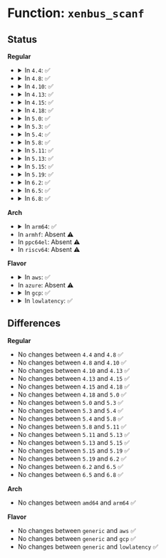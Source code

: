 # Function: <code>xenbus_scanf</code>

## Status
<b>Regular</b>
<ul>
<li>
<details>
<summary>In <code>4.4</code>: ✅</summary>

```c
int xenbus_scanf(struct xenbus_transaction t, const char *dir, const char *node, const char *fmt, void (anon));
```

**Collision:** Unique Global

**Inline:** No

**Transformation:** False

**Instances:**

```
In drivers/xen/xenbus/xenbus_xs.c (ffffffff814cd9f0)
Location: drivers/xen/xenbus/xenbus_xs.c:545
Inline: False
Direct callers:
  - drivers/xen/cpu_hotplug.c:vcpu_online
  - drivers/xen/manage.c:sysrq_handler
  - drivers/xen/xenbus/xenbus_xs.c:xs_init
  - drivers/xen/xenbus/xenbus_probe_backend.c:xenbus_dev_is_online
  - drivers/xen/xenbus/xenbus_probe_frontend.c:xenbus_reset_backend_state_changed
  - drivers/xen/xenbus/xenbus_probe_frontend.c:frontend_probe_and_watch
  - drivers/xen/xenbus/xenbus_probe_frontend.c:frontend_probe_and_watch
  - drivers/xen/xen-balloon.c:watch_target
  - drivers/block/xen-blkfront.c:talk_to_blkback
  - drivers/block/xen-blkfront.c:blkback_changed
  - drivers/block/xen-blkfront.c:blkback_changed
  - drivers/block/xen-blkfront.c:blkfront_probe
  - drivers/block/xen-blkfront.c:blkfront_probe
  - drivers/net/xen-netfront.c:xennet_fix_features
  - drivers/net/xen-netfront.c:xennet_fix_features
  - drivers/net/xen-netfront.c:xennet_fix_features
  - drivers/net/xen-netfront.c:xennet_fix_features
  - drivers/net/xen-netfront.c:talk_to_netback
  - drivers/net/xen-netfront.c:talk_to_netback
  - drivers/net/xen-netfront.c:netback_changed
```
**Symbols:**

```
ffffffff814cd9f0-ffffffff814cda89: xenbus_scanf (STB_GLOBAL)
```
</details>
</li>
<li>
<details>
<summary>In <code>4.8</code>: ✅</summary>

```c
int xenbus_scanf(struct xenbus_transaction t, const char *dir, const char *node, const char *fmt, void (anon));
```

**Collision:** Unique Global

**Inline:** No

**Transformation:** False

**Instances:**

```
In drivers/xen/xenbus/xenbus_xs.c (ffffffff8151e560)
Location: drivers/xen/xenbus/xenbus_xs.c:540
Inline: False
Direct callers:
  - drivers/xen/cpu_hotplug.c:vcpu_online
  - drivers/xen/manage.c:sysrq_handler
  - drivers/xen/xenbus/xenbus_xs.c:xs_init
  - drivers/xen/xenbus/xenbus_probe_backend.c:xenbus_dev_is_online
  - drivers/xen/xenbus/xenbus_probe_frontend.c:frontend_probe_and_watch
  - drivers/xen/xenbus/xenbus_probe_frontend.c:frontend_probe_and_watch
  - drivers/xen/xenbus/xenbus_probe_frontend.c:xenbus_reset_backend_state_changed
  - drivers/xen/xen-balloon.c:watch_target
  - drivers/block/xen-blkfront.c:blkback_changed
  - drivers/block/xen-blkfront.c:blkback_changed
  - drivers/block/xen-blkfront.c:blkfront_gather_backend_features
  - drivers/block/xen-blkfront.c:blkfront_gather_backend_features
  - drivers/block/xen-blkfront.c:blkfront_gather_backend_features
  - drivers/block/xen-blkfront.c:blkfront_gather_backend_features
  - drivers/block/xen-blkfront.c:blkfront_gather_backend_features
  - drivers/block/xen-blkfront.c:blkfront_gather_backend_features
  - drivers/block/xen-blkfront.c:blkfront_probe
  - drivers/block/xen-blkfront.c:blkfront_probe
  - drivers/block/xen-blkfront.c:negotiate_mq
  - drivers/block/xen-blkfront.c:talk_to_blkback
  - drivers/net/xen-netfront.c:netback_changed
  - drivers/net/xen-netfront.c:talk_to_netback
  - drivers/net/xen-netfront.c:talk_to_netback
  - drivers/net/xen-netfront.c:xennet_fix_features
  - drivers/net/xen-netfront.c:xennet_fix_features
  - drivers/net/xen-netfront.c:xennet_fix_features
  - drivers/net/xen-netfront.c:xennet_fix_features
```
**Symbols:**

```
ffffffff8151e560-ffffffff8151e5ff: xenbus_scanf (STB_GLOBAL)
```
</details>
</li>
<li>
<details>
<summary>In <code>4.10</code>: ✅</summary>

```c
int xenbus_scanf(struct xenbus_transaction t, const char *dir, const char *node, const char *fmt, void (anon));
```

**Collision:** Unique Global

**Inline:** No

**Transformation:** False

**Instances:**

```
In drivers/xen/xenbus/xenbus_xs.c (ffffffff8154a9e0)
Location: drivers/xen/xenbus/xenbus_xs.c:540
Inline: False
Direct callers:
  - drivers/xen/cpu_hotplug.c:vcpu_online
  - drivers/xen/manage.c:sysrq_handler
  - drivers/xen/xenbus/xenbus_xs.c:xs_init
  - drivers/xen/xenbus/xenbus_probe_frontend.c:frontend_probe_and_watch
  - drivers/xen/xenbus/xenbus_probe_frontend.c:frontend_probe_and_watch
  - drivers/xen/xenbus/xenbus_probe_frontend.c:xenbus_reset_backend_state_changed
  - drivers/xen/xen-balloon.c:watch_target
  - drivers/block/xen-blkfront.c:blkfront_connect
  - drivers/block/xen-blkfront.c:blkfront_probe
  - drivers/block/xen-blkfront.c:blkfront_probe
```
**Symbols:**

```
ffffffff8154a9e0-ffffffff8154aa7f: xenbus_scanf (STB_GLOBAL)
```
</details>
</li>
<li>
<details>
<summary>In <code>4.13</code>: ✅</summary>

```c
int xenbus_scanf(struct xenbus_transaction t, const char *dir, const char *node, const char *fmt, void (anon));
```

**Collision:** Unique Global

**Inline:** No

**Transformation:** False

**Instances:**

```
In drivers/xen/xenbus/xenbus_xs.c (ffffffff8155ef00)
Location: drivers/xen/xenbus/xenbus_xs.c:557
Inline: False
Direct callers:
  - drivers/xen/cpu_hotplug.c:vcpu_online
  - drivers/xen/manage.c:sysrq_handler
  - drivers/xen/xenbus/xenbus_xs.c:xs_init
  - drivers/xen/xenbus/xenbus_probe_frontend.c:frontend_probe_and_watch
  - drivers/xen/xenbus/xenbus_probe_frontend.c:frontend_probe_and_watch
  - drivers/xen/xenbus/xenbus_probe_frontend.c:xenbus_reset_backend_state_changed
  - drivers/xen/xen-balloon.c:watch_target
  - drivers/block/xen-blkfront.c:blkback_changed
  - drivers/block/xen-blkfront.c:blkfront_probe
  - drivers/block/xen-blkfront.c:blkfront_probe
```
**Symbols:**

```
ffffffff8155ef00-ffffffff8155efaa: xenbus_scanf (STB_GLOBAL)
```
</details>
</li>
<li>
<details>
<summary>In <code>4.15</code>: ✅</summary>

```c
int xenbus_scanf(struct xenbus_transaction t, const char *dir, const char *node, const char *fmt, void (anon));
```

**Collision:** Unique Global

**Inline:** No

**Transformation:** False

**Instances:**

```
In drivers/xen/xenbus/xenbus_xs.c (ffffffff815c3230)
Location: drivers/xen/xenbus/xenbus_xs.c:560
Inline: False
Direct callers:
  - drivers/xen/cpu_hotplug.c:vcpu_online
  - drivers/xen/manage.c:sysrq_handler
  - drivers/xen/xenbus/xenbus_xs.c:xs_init
  - drivers/xen/xenbus/xenbus_probe_frontend.c:frontend_probe_and_watch
  - drivers/xen/xenbus/xenbus_probe_frontend.c:frontend_probe_and_watch
  - drivers/xen/xenbus/xenbus_probe_frontend.c:xenbus_reset_backend_state_changed
  - drivers/xen/xen-balloon.c:watch_target
  - drivers/xen/xen-balloon.c:watch_target
  - drivers/block/xen-blkfront.c:blkback_changed
  - drivers/block/xen-blkfront.c:blkfront_probe
  - drivers/block/xen-blkfront.c:blkfront_probe
```
**Symbols:**

```
ffffffff815c3230-ffffffff815c32da: xenbus_scanf (STB_GLOBAL)
```
</details>
</li>
<li>
<details>
<summary>In <code>4.18</code>: ✅</summary>

```c
int xenbus_scanf(struct xenbus_transaction t, const char *dir, const char *node, const char *fmt, void (anon));
```

**Collision:** Unique Global

**Inline:** No

**Transformation:** False

**Instances:**

```
In drivers/xen/xenbus/xenbus_xs.c (ffffffff815fb8d0)
Location: drivers/xen/xenbus/xenbus_xs.c:562
Inline: False
Direct callers:
  - drivers/xen/cpu_hotplug.c:vcpu_online
  - drivers/xen/manage.c:sysrq_handler
  - drivers/xen/xenbus/xenbus_xs.c:xs_init
  - drivers/xen/xenbus/xenbus_probe_frontend.c:frontend_probe_and_watch
  - drivers/xen/xenbus/xenbus_probe_frontend.c:frontend_probe_and_watch
  - drivers/xen/xenbus/xenbus_probe_frontend.c:xenbus_reset_backend_state_changed
  - drivers/xen/xen-balloon.c:watch_target
  - drivers/xen/xen-balloon.c:watch_target
  - drivers/block/xen-blkfront.c:blkback_changed
  - drivers/block/xen-blkfront.c:blkfront_probe
  - drivers/block/xen-blkfront.c:blkfront_probe
```
**Symbols:**

```
ffffffff815fb8d0-ffffffff815fb973: xenbus_scanf (STB_GLOBAL)
```
</details>
</li>
<li>
<details>
<summary>In <code>5.0</code>: ✅</summary>

```c
int xenbus_scanf(struct xenbus_transaction t, const char *dir, const char *node, const char *fmt, void (anon));
```

**Collision:** Unique Global

**Inline:** No

**Transformation:** False

**Instances:**

```
In drivers/xen/xenbus/xenbus_xs.c (ffffffff81616980)
Location: drivers/xen/xenbus/xenbus_xs.c:562
Inline: False
Direct callers:
  - drivers/xen/cpu_hotplug.c:vcpu_online
  - drivers/xen/manage.c:sysrq_handler
  - drivers/xen/xenbus/xenbus_xs.c:xs_init
  - drivers/xen/xenbus/xenbus_probe_frontend.c:frontend_probe_and_watch
  - drivers/xen/xenbus/xenbus_probe_frontend.c:frontend_probe_and_watch
  - drivers/xen/xenbus/xenbus_probe_frontend.c:xenbus_reset_backend_state_changed
  - drivers/xen/xen-balloon.c:watch_target
  - drivers/xen/xen-balloon.c:watch_target
  - drivers/xen/xen-balloon.c:watch_target
  - drivers/block/xen-blkfront.c:blkback_changed
  - drivers/block/xen-blkfront.c:blkfront_probe
  - drivers/block/xen-blkfront.c:blkfront_probe
```
**Symbols:**

```
ffffffff81616980-ffffffff81616a23: xenbus_scanf (STB_GLOBAL)
```
</details>
</li>
<li>
<details>
<summary>In <code>5.3</code>: ✅</summary>

```c
int xenbus_scanf(struct xenbus_transaction t, const char *dir, const char *node, const char *fmt, void (anon));
```

**Collision:** Unique Global

**Inline:** No

**Transformation:** False

**Instances:**

```
In drivers/xen/xenbus/xenbus_xs.c (ffffffff8164a640)
Location: drivers/xen/xenbus/xenbus_xs.c:565
Inline: False
Direct callers:
  - drivers/xen/cpu_hotplug.c:vcpu_online
  - drivers/xen/manage.c:sysrq_handler
  - drivers/xen/xenbus/xenbus_xs.c:xs_init
  - drivers/xen/xenbus/xenbus_probe_frontend.c:frontend_probe_and_watch
  - drivers/xen/xenbus/xenbus_probe_frontend.c:frontend_probe_and_watch
  - drivers/xen/xenbus/xenbus_probe_frontend.c:xenbus_reset_backend_state_changed
  - drivers/xen/xen-balloon.c:watch_target
  - drivers/xen/xen-balloon.c:watch_target
  - drivers/xen/xen-balloon.c:watch_target
  - drivers/block/xen-blkfront.c:blkfront_connect
  - drivers/block/xen-blkfront.c:blkfront_probe
  - drivers/block/xen-blkfront.c:blkfront_probe
```
**Symbols:**

```
ffffffff8164a640-ffffffff8164a6e7: xenbus_scanf (STB_GLOBAL)
```
</details>
</li>
<li>
<details>
<summary>In <code>5.4</code>: ✅</summary>

```c
int xenbus_scanf(struct xenbus_transaction t, const char *dir, const char *node, const char *fmt, void (anon));
```

**Collision:** Unique Global

**Inline:** No

**Transformation:** False

**Instances:**

```
In drivers/xen/xenbus/xenbus_xs.c (ffffffff8166cad0)
Location: drivers/xen/xenbus/xenbus_xs.c:568
Inline: False
Direct callers:
  - drivers/xen/cpu_hotplug.c:vcpu_online
  - drivers/xen/manage.c:sysrq_handler
  - drivers/xen/xenbus/xenbus_xs.c:xs_init
  - drivers/xen/xenbus/xenbus_probe_frontend.c:frontend_probe_and_watch
  - drivers/xen/xenbus/xenbus_probe_frontend.c:frontend_probe_and_watch
  - drivers/xen/xenbus/xenbus_probe_frontend.c:xenbus_reset_backend_state_changed
  - drivers/xen/xen-balloon.c:watch_target
  - drivers/xen/xen-balloon.c:watch_target
  - drivers/xen/xen-balloon.c:watch_target
  - drivers/block/xen-blkfront.c:blkfront_connect
  - drivers/block/xen-blkfront.c:blkfront_probe
  - drivers/block/xen-blkfront.c:blkfront_probe
```
**Symbols:**

```
ffffffff8166cad0-ffffffff8166cb77: xenbus_scanf (STB_GLOBAL)
```
</details>
</li>
<li>
<details>
<summary>In <code>5.8</code>: ✅</summary>

```c
int xenbus_scanf(struct xenbus_transaction t, const char *dir, const char *node, const char *fmt, void (anon));
```

**Collision:** Unique Global

**Inline:** No

**Transformation:** False

**Instances:**

```
In drivers/xen/xenbus/xenbus_xs.c (ffffffff8171d070)
Location: drivers/xen/xenbus/xenbus_xs.c:568
Inline: False
Direct callers:
  - drivers/xen/cpu_hotplug.c:vcpu_online
  - drivers/xen/manage.c:sysrq_handler
  - drivers/xen/xenbus/xenbus_xs.c:xs_reset_watches
  - drivers/xen/xenbus/xenbus_probe_frontend.c:xenbus_check_frontend
  - drivers/xen/xenbus/xenbus_probe_frontend.c:xenbus_check_frontend
  - drivers/xen/xenbus/xenbus_probe_frontend.c:xenbus_reset_backend_state_changed
  - drivers/xen/xen-balloon.c:watch_target
  - drivers/xen/xen-balloon.c:watch_target
  - drivers/xen/xen-balloon.c:watch_target
  - drivers/block/xen-blkfront.c:blkfront_connect
  - drivers/block/xen-blkfront.c:blkfront_probe
  - drivers/block/xen-blkfront.c:blkfront_probe
```
**Symbols:**

```
ffffffff8171d070-ffffffff8171d190: xenbus_scanf (STB_GLOBAL)
```
</details>
</li>
<li>
<details>
<summary>In <code>5.11</code>: ✅</summary>

```c
int xenbus_scanf(struct xenbus_transaction t, const char *dir, const char *node, const char *fmt, void (anon));
```

**Collision:** Unique Global

**Inline:** No

**Transformation:** False

**Instances:**

```
In drivers/xen/xenbus/xenbus_xs.c (ffffffff8173a030)
Location: drivers/xen/xenbus/xenbus_xs.c:568
Inline: False
Direct callers:
  - drivers/xen/cpu_hotplug.c:vcpu_online
  - drivers/xen/manage.c:sysrq_handler
  - drivers/xen/xenbus/xenbus_xs.c:xs_reset_watches
  - drivers/xen/xenbus/xenbus_probe_frontend.c:xenbus_check_frontend
  - drivers/xen/xenbus/xenbus_probe_frontend.c:xenbus_check_frontend
  - drivers/xen/xenbus/xenbus_probe_frontend.c:xenbus_reset_backend_state_changed
  - drivers/xen/xen-balloon.c:watch_target
  - drivers/xen/xen-balloon.c:watch_target
  - drivers/xen/xen-balloon.c:watch_target
  - drivers/block/xen-blkfront.c:blkfront_connect
  - drivers/block/xen-blkfront.c:blkfront_probe
  - drivers/block/xen-blkfront.c:blkfront_probe
```
**Symbols:**

```
ffffffff8173a030-ffffffff8173a150: xenbus_scanf (STB_GLOBAL)
```
</details>
</li>
<li>
<details>
<summary>In <code>5.13</code>: ✅</summary>

```c
int xenbus_scanf(struct xenbus_transaction t, const char *dir, const char *node, const char *fmt, void (anon));
```

**Collision:** Unique Global

**Inline:** No

**Transformation:** False

**Instances:**

```
In drivers/xen/xenbus/xenbus_xs.c (ffffffff8171d960)
Location: drivers/xen/xenbus/xenbus_xs.c:568
Inline: False
Direct callers:
  - drivers/xen/cpu_hotplug.c:vcpu_online
  - drivers/xen/manage.c:sysrq_handler
  - drivers/xen/xenbus/xenbus_xs.c:xs_init
  - drivers/xen/xenbus/xenbus_probe_frontend.c:xenbus_reset_state
  - drivers/xen/xenbus/xenbus_probe_frontend.c:xenbus_reset_state
  - drivers/xen/xenbus/xenbus_probe_frontend.c:xenbus_reset_backend_state_changed
  - drivers/xen/xen-balloon.c:watch_target
  - drivers/xen/xen-balloon.c:watch_target
  - drivers/xen/xen-balloon.c:watch_target
  - drivers/block/xen-blkfront.c:blkfront_connect
  - drivers/block/xen-blkfront.c:blkfront_probe
  - drivers/block/xen-blkfront.c:blkfront_probe
```
**Symbols:**

```
ffffffff8171d960-ffffffff8171da80: xenbus_scanf (STB_GLOBAL)
```
</details>
</li>
<li>
<details>
<summary>In <code>5.15</code>: ✅</summary>

```c
int xenbus_scanf(struct xenbus_transaction t, const char *dir, const char *node, const char *fmt, void (anon));
```

**Collision:** Unique Global

**Inline:** No

**Transformation:** False

**Instances:**

```
In drivers/xen/xenbus/xenbus_xs.c (ffffffff8179c710)
Location: drivers/xen/xenbus/xenbus_xs.c:568
Inline: False
Direct callers:
  - drivers/xen/cpu_hotplug.c:vcpu_online
  - drivers/xen/manage.c:sysrq_handler
  - drivers/xen/xenbus/xenbus_xs.c:xs_init
  - drivers/xen/xenbus/xenbus_probe_frontend.c:xenbus_reset_state
  - drivers/xen/xenbus/xenbus_probe_frontend.c:xenbus_reset_state
  - drivers/xen/xenbus/xenbus_probe_frontend.c:xenbus_reset_backend_state_changed
  - drivers/xen/xen-balloon.c:watch_target
  - drivers/xen/xen-balloon.c:watch_target
  - drivers/xen/xen-balloon.c:watch_target
  - drivers/block/xen-blkfront.c:blkfront_connect
  - drivers/block/xen-blkfront.c:blkfront_probe
  - drivers/block/xen-blkfront.c:blkfront_probe
```
**Symbols:**

```
ffffffff8179c710-ffffffff8179c830: xenbus_scanf (STB_GLOBAL)
```
</details>
</li>
<li>
<details>
<summary>In <code>5.19</code>: ✅</summary>

```c
int xenbus_scanf(struct xenbus_transaction t, const char *dir, const char *node, const char *fmt, void (anon));
```

**Collision:** Unique Global

**Inline:** No

**Transformation:** False

**Instances:**

```
In drivers/xen/xenbus/xenbus_xs.c (ffffffff818d5c80)
Location: drivers/xen/xenbus/xenbus_xs.c:568
Inline: False
Direct callers:
  - drivers/xen/cpu_hotplug.c:vcpu_online
  - drivers/xen/manage.c:sysrq_handler
  - drivers/xen/xenbus/xenbus_client.c:__xenbus_switch_state
  - drivers/xen/xenbus/xenbus_xs.c:xs_init
  - drivers/xen/xenbus/xenbus_probe_frontend.c:xenbus_reset_state
  - drivers/xen/xenbus/xenbus_probe_frontend.c:xenbus_reset_state
  - drivers/xen/xenbus/xenbus_probe_frontend.c:xenbus_reset_backend_state_changed
  - drivers/xen/xen-balloon.c:watch_target
  - drivers/xen/xen-balloon.c:watch_target
  - drivers/xen/xen-balloon.c:watch_target
  - drivers/block/xen-blkfront.c:blkfront_connect
  - drivers/block/xen-blkfront.c:blkfront_probe
  - drivers/block/xen-blkfront.c:blkfront_probe
```
**Symbols:**

```
ffffffff818d5c80-ffffffff818d5d7e: xenbus_scanf (STB_GLOBAL)
```
</details>
</li>
<li>
<details>
<summary>In <code>6.2</code>: ✅</summary>

```c
int xenbus_scanf(struct xenbus_transaction t, const char *dir, const char *node, const char *fmt, void (anon));
```

**Collision:** Unique Global

**Inline:** No

**Transformation:** False

**Instances:**

```
In drivers/xen/xenbus/xenbus_xs.c (ffffffff81a280f0)
Location: drivers/xen/xenbus/xenbus_xs.c:568
Inline: False
Direct callers:
  - drivers/xen/cpu_hotplug.c:vcpu_online
  - drivers/xen/manage.c:sysrq_handler
  - drivers/xen/xenbus/xenbus_client.c:__xenbus_switch_state
  - drivers/xen/xenbus/xenbus_xs.c:xs_init
  - drivers/xen/xenbus/xenbus_probe_frontend.c:xenbus_reset_state
  - drivers/xen/xenbus/xenbus_probe_frontend.c:xenbus_reset_state
  - drivers/xen/xenbus/xenbus_probe_frontend.c:xenbus_reset_backend_state_changed
  - drivers/xen/xen-balloon.c:watch_target
  - drivers/xen/xen-balloon.c:watch_target
  - drivers/xen/xen-balloon.c:watch_target
  - drivers/block/xen-blkfront.c:blkfront_connect
  - drivers/block/xen-blkfront.c:blkfront_probe
  - drivers/block/xen-blkfront.c:blkfront_probe
```
**Symbols:**

```
ffffffff81a280f0-ffffffff81a281ee: xenbus_scanf (STB_GLOBAL)
```
</details>
</li>
<li>
<details>
<summary>In <code>6.5</code>: ✅</summary>

```c
int xenbus_scanf(struct xenbus_transaction t, const char *dir, const char *node, const char *fmt, void (anon));
```

**Collision:** Unique Global

**Inline:** No

**Transformation:** False

**Instances:**

```
In drivers/xen/xenbus/xenbus_xs.c (ffffffff81a717f0)
Location: drivers/xen/xenbus/xenbus_xs.c:568
Inline: False
Direct callers:
  - drivers/xen/cpu_hotplug.c:vcpu_online
  - drivers/xen/manage.c:sysrq_handler
  - drivers/xen/xenbus/xenbus_client.c:__xenbus_switch_state
  - drivers/xen/xenbus/xenbus_xs.c:xs_init
  - drivers/xen/xenbus/xenbus_probe_frontend.c:xenbus_reset_state
  - drivers/xen/xenbus/xenbus_probe_frontend.c:xenbus_reset_state
  - drivers/xen/xenbus/xenbus_probe_frontend.c:xenbus_reset_backend_state_changed
  - drivers/xen/xen-balloon.c:watch_target
  - drivers/xen/xen-balloon.c:watch_target
  - drivers/xen/xen-balloon.c:watch_target
  - drivers/block/xen-blkfront.c:blkfront_connect
  - drivers/block/xen-blkfront.c:blkfront_probe
  - drivers/block/xen-blkfront.c:blkfront_probe
```
**Symbols:**

```
ffffffff81a717f0-ffffffff81a718ee: xenbus_scanf (STB_GLOBAL)
```
</details>
</li>
<li>
<details>
<summary>In <code>6.8</code>: ✅</summary>

```c
int xenbus_scanf(struct xenbus_transaction t, const char *dir, const char *node, const char *fmt, void (anon));
```

**Collision:** Unique Global

**Inline:** No

**Transformation:** False

**Instances:**

```
In drivers/xen/xenbus/xenbus_xs.c (ffffffff81ac3950)
Location: drivers/xen/xenbus/xenbus_xs.c:568
Inline: False
Direct callers:
  - drivers/xen/cpu_hotplug.c:vcpu_online
  - drivers/xen/manage.c:sysrq_handler
  - drivers/xen/xenbus/xenbus_client.c:__xenbus_switch_state
  - drivers/xen/xenbus/xenbus_xs.c:xs_init
  - drivers/xen/xenbus/xenbus_probe_frontend.c:xenbus_reset_state
  - drivers/xen/xenbus/xenbus_probe_frontend.c:xenbus_reset_state
  - drivers/xen/xenbus/xenbus_probe_frontend.c:xenbus_reset_backend_state_changed
  - drivers/xen/xen-balloon.c:watch_target
  - drivers/xen/xen-balloon.c:watch_target
  - drivers/xen/xen-balloon.c:watch_target
  - drivers/block/xen-blkfront.c:blkfront_connect
  - drivers/block/xen-blkfront.c:blkfront_probe
  - drivers/block/xen-blkfront.c:blkfront_probe
```
**Symbols:**

```
ffffffff81ac3950-ffffffff81ac3a4e: xenbus_scanf (STB_GLOBAL)
```
</details>
</li>
</ul>
<b>Arch</b>
<ul>
<li>
<details>
<summary>In <code>arm64</code>: ✅</summary>

```c
int xenbus_scanf(struct xenbus_transaction t, const char *dir, const char *node, const char *fmt, void (anon));
```

**Collision:** Unique Global

**Inline:** No

**Transformation:** False

**Instances:**

```
In drivers/xen/xenbus/xenbus_xs.c (ffff8000108371c8)
Location: drivers/xen/xenbus/xenbus_xs.c:568
Inline: False
Direct callers:
  - drivers/xen/cpu_hotplug.c:vcpu_online
  - drivers/xen/manage.c:sysrq_handler
  - drivers/xen/xenbus/xenbus_xs.c:xs_init
  - drivers/xen/xenbus/xenbus_probe_frontend.c:frontend_probe_and_watch
  - drivers/xen/xenbus/xenbus_probe_frontend.c:frontend_probe_and_watch
  - drivers/xen/xenbus/xenbus_probe_frontend.c:xenbus_reset_backend_state_changed
  - drivers/xen/xen-balloon.c:watch_target
  - drivers/xen/xen-balloon.c:watch_target
  - drivers/xen/xen-balloon.c:watch_target
  - drivers/block/xen-blkfront.c:blkfront_connect
  - drivers/block/xen-blkfront.c:blkfront_probe
  - drivers/block/xen-blkfront.c:blkfront_probe
```
**Symbols:**

```
ffff8000108371c8-ffff8000108372b0: xenbus_scanf (STB_GLOBAL)
```
</details>
</li>
<li>
In <code>armhf</code>: Absent ⚠️
</li>
<li>
In <code>ppc64el</code>: Absent ⚠️
</li>
<li>
In <code>riscv64</code>: Absent ⚠️
</li>
</ul>
<b>Flavor</b>
<ul>
<li>
<details>
<summary>In <code>aws</code>: ✅</summary>

```c
int xenbus_scanf(struct xenbus_transaction t, const char *dir, const char *node, const char *fmt, void (anon));
```

**Collision:** Unique Global

**Inline:** No

**Transformation:** False

**Instances:**

```
In drivers/xen/xenbus/xenbus_xs.c (ffffffff81632940)
Location: drivers/xen/xenbus/xenbus_xs.c:568
Inline: False
Direct callers:
  - drivers/xen/cpu_hotplug.c:vcpu_online
  - drivers/xen/manage.c:sysrq_handler
  - drivers/xen/xenbus/xenbus_xs.c:xs_init
  - drivers/xen/xenbus/xenbus_probe_frontend.c:frontend_probe_and_watch
  - drivers/xen/xenbus/xenbus_probe_frontend.c:frontend_probe_and_watch
  - drivers/xen/xenbus/xenbus_probe_frontend.c:xenbus_reset_backend_state_changed
  - drivers/block/xen-blkfront.c:blkfront_connect
  - drivers/block/xen-blkfront.c:blkfront_probe
  - drivers/block/xen-blkfront.c:blkfront_probe
```
**Symbols:**

```
ffffffff81632940-ffffffff816329e7: xenbus_scanf (STB_GLOBAL)
```
</details>
</li>
<li>
In <code>azure</code>: Absent ⚠️
</li>
<li>
<details>
<summary>In <code>gcp</code>: ✅</summary>

```c
int xenbus_scanf(struct xenbus_transaction t, const char *dir, const char *node, const char *fmt, void (anon));
```

**Collision:** Unique Global

**Inline:** No

**Transformation:** False

**Instances:**

```
In drivers/xen/xenbus/xenbus_xs.c (ffffffff81660910)
Location: drivers/xen/xenbus/xenbus_xs.c:568
Inline: False
Direct callers:
  - drivers/xen/cpu_hotplug.c:vcpu_online
  - drivers/xen/manage.c:sysrq_handler
  - drivers/xen/xenbus/xenbus_xs.c:xs_init
  - drivers/xen/xenbus/xenbus_probe_frontend.c:frontend_probe_and_watch
  - drivers/xen/xenbus/xenbus_probe_frontend.c:frontend_probe_and_watch
  - drivers/xen/xenbus/xenbus_probe_frontend.c:xenbus_reset_backend_state_changed
  - drivers/xen/xen-balloon.c:watch_target
  - drivers/xen/xen-balloon.c:watch_target
  - drivers/xen/xen-balloon.c:watch_target
  - drivers/block/xen-blkfront.c:blkfront_connect
  - drivers/block/xen-blkfront.c:blkfront_probe
  - drivers/block/xen-blkfront.c:blkfront_probe
```
**Symbols:**

```
ffffffff81660910-ffffffff816609b7: xenbus_scanf (STB_GLOBAL)
```
</details>
</li>
<li>
<details>
<summary>In <code>lowlatency</code>: ✅</summary>

```c
int xenbus_scanf(struct xenbus_transaction t, const char *dir, const char *node, const char *fmt, void (anon));
```

**Collision:** Unique Global

**Inline:** No

**Transformation:** False

**Instances:**

```
In drivers/xen/xenbus/xenbus_xs.c (ffffffff8167aef0)
Location: drivers/xen/xenbus/xenbus_xs.c:568
Inline: False
Direct callers:
  - drivers/xen/cpu_hotplug.c:vcpu_online
  - drivers/xen/manage.c:sysrq_handler
  - drivers/xen/xenbus/xenbus_xs.c:xs_init
  - drivers/xen/xenbus/xenbus_probe_frontend.c:frontend_probe_and_watch
  - drivers/xen/xenbus/xenbus_probe_frontend.c:frontend_probe_and_watch
  - drivers/xen/xenbus/xenbus_probe_frontend.c:xenbus_reset_backend_state_changed
  - drivers/xen/xen-balloon.c:watch_target
  - drivers/xen/xen-balloon.c:watch_target
  - drivers/xen/xen-balloon.c:watch_target
  - drivers/block/xen-blkfront.c:blkfront_connect
  - drivers/block/xen-blkfront.c:blkfront_probe
  - drivers/block/xen-blkfront.c:blkfront_probe
```
**Symbols:**

```
ffffffff8167aef0-ffffffff8167af97: xenbus_scanf (STB_GLOBAL)
```
</details>
</li>
</ul>

## Differences
<b>Regular</b>
<ul>
<li>
No changes between <code>4.4</code> and <code>4.8</code> ✅
</li>
<li>
No changes between <code>4.8</code> and <code>4.10</code> ✅
</li>
<li>
No changes between <code>4.10</code> and <code>4.13</code> ✅
</li>
<li>
No changes between <code>4.13</code> and <code>4.15</code> ✅
</li>
<li>
No changes between <code>4.15</code> and <code>4.18</code> ✅
</li>
<li>
No changes between <code>4.18</code> and <code>5.0</code> ✅
</li>
<li>
No changes between <code>5.0</code> and <code>5.3</code> ✅
</li>
<li>
No changes between <code>5.3</code> and <code>5.4</code> ✅
</li>
<li>
No changes between <code>5.4</code> and <code>5.8</code> ✅
</li>
<li>
No changes between <code>5.8</code> and <code>5.11</code> ✅
</li>
<li>
No changes between <code>5.11</code> and <code>5.13</code> ✅
</li>
<li>
No changes between <code>5.13</code> and <code>5.15</code> ✅
</li>
<li>
No changes between <code>5.15</code> and <code>5.19</code> ✅
</li>
<li>
No changes between <code>5.19</code> and <code>6.2</code> ✅
</li>
<li>
No changes between <code>6.2</code> and <code>6.5</code> ✅
</li>
<li>
No changes between <code>6.5</code> and <code>6.8</code> ✅
</li>
</ul>
<b>Arch</b>
<ul>
<li>
No changes between <code>amd64</code> and <code>arm64</code> ✅
</li>
</ul>
<b>Flavor</b>
<ul>
<li>
No changes between <code>generic</code> and <code>aws</code> ✅
</li>
<li>
No changes between <code>generic</code> and <code>gcp</code> ✅
</li>
<li>
No changes between <code>generic</code> and <code>lowlatency</code> ✅
</li>
</ul>
